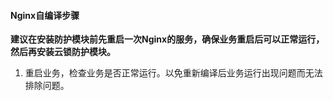 #### Nginx自编译步骤
**建议在安装防护模块前先重启一次Nginx的服务，确保业务重启后可以正常运行，然后再安装云锁防护模块。**

1. 重启业务，检查业务是否正常运行。以免重新编译后业务运行出现问题而无法排除问题。
